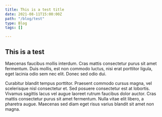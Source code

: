 ```yaml
---
title: This is a test title
date: 2021-08-11T15:00:00Z
path: "/blog/test"
type: Blog
tags: []

---
```

## This is a test

Maecenas faucibus mollis interdum. Cras mattis consectetur purus sit amet fermentum. Duis mollis, est non commodo luctus, nisi erat porttitor ligula, eget lacinia odio sem nec elit. Donec sed odio dui.

Curabitur blandit tempus porttitor. Praesent commodo cursus magna, vel scelerisque nisl consectetur et. Sed posuere consectetur est at lobortis. Vivamus sagittis lacus vel augue laoreet rutrum faucibus dolor auctor. Cras mattis consectetur purus sit amet fermentum. Nulla vitae elit libero, a pharetra augue. Maecenas sed diam eget risus varius blandit sit amet non magna.